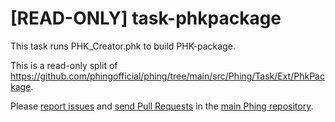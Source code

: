 # [READ-ONLY] task-phkpackage

This task runs PHK_Creator.phk to build PHK-package.

This is a read-only split of https://github.com/phingofficial/phing/tree/main/src/Phing/Task/Ext/PhkPackage.

Please [report issues](https://github.com/phingofficial/phing/issues) and
[send Pull Requests](https://github.com/phingofficial/phing/pulls)
in the [main Phing repository](https://github.com/phingofficial/phing).

